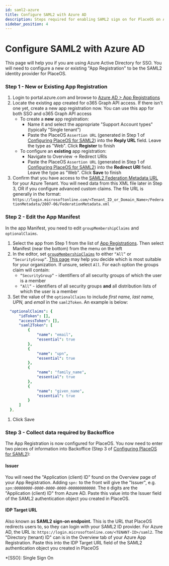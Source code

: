 ```yaml
---
id: saml2-azure
title: Configure SAML2 with Azure AD
description: Steps required for enabling SAML2 sign on for PlaceOS on Azure AD
sidebar_position: 4
---
```


# Configure SAML2 with Azure AD

This page will help you if you are using Azure Active Directory for SSO. You will need to configure a new or existing "App Registration" to be the SAML2 identity provider for PlaceOS.

### Step 1 - New or Existing App Registration

1. Login to portal.azure.com and browse to [Azure AD > App Registrations](https://portal.azure.com/#blade/Microsoft\_AAD\_IAM/ActiveDirectoryMenuBlade/RegisteredApps)
2. Locate the existing app created for o365 Graph API access. If there isn't one yet, create a new app registration now. You can use this app for both SSO and o365 Graph API access
   * To create a **new** app registration:
     * Name it and select the appropriate "Support Account types" (typically "Single tenant")
     * Paste the PlaceOS `Assertion URL` (generated in Step 1 of [Configuring PlaceOS for SAML2](../configure-saml.md)) into the **Reply URL** field. Leave the type as "Web". Click **Register** to finish
   * To configure an **existing** app registration:
     * Navigate to Overview -> Redirect URIs
     * Paste the PlaceOS `Assertion URL` (generated in Step 1 of [Configuring PlaceOS for SAML2](../configure-saml.md)) into the **Redirect URI** field. Leave the type as "Web". Click **Save** to finish
3. Confirm that you have access to the [SAML2 Federation Metadata URL](https://docs.microsoft.com/en-us/azure/active-directory/azuread-dev/azure-ad-federation-metadata) for your Azure Tenant. You will need data from this XML file later in Step 3, OR if you configure advanced custom claims. The file URL is generally in the format: `https://login.microsoftonline.com/<Tenant_ID_or_Domain_Name>/FederationMetadata/2007-06/FederationMetadata.xml`

### Step 2 - Edit the App Manifest

In the app Manifest, you need to edit `groupMembershipClaims` and `optionalClaims`.

1. Select the app from Step 1 from the list of [App Registrations](https://portal.azure.com/#blade/Microsoft\_AAD\_IAM/ActiveDirectoryMenuBlade/RegisteredApps). Then select Manifest (near the bottom) from the menu on the left
2. In the editor, set [`groupMembershipClaims`](https://docs.microsoft.com/en-us/azure/active-directory/develop/active-directory-optional-claims#configuring-group-optional-claims) to either `“All”` or `“SecurityGroup”`. [This page](https://blogs.msdn.microsoft.com/waws/2017/03/13/azure-app-service-authentication-aad-groups/) may help you decide which is most suitable for your organization. If unsure, select `All`. For each option the groups claim will contain:
   * `“SecurityGroup”` - identifiers of all security groups of which the user is a member
   * `“All”` - identifiers of all security groups **and** all distribution lists of which the user is a member
3. Set the value of the `optionalClaims` to include _first name, last name, UPN,_ and _email_ in the `saml2Token`. An example is below:

```yaml
  "optionalClaims": {
      "idToken": [],
      "accessToken": [],
      "saml2Token": [
          {
              "name": "email",
              "essential": true
          },
          {
              "name": "upn",
              "essential": true
          },
          {
              "name": "family_name",
              "essential": true
          },
          {
              "name": "given_name",
              "essential": true
          }
      ]
  },
```

1. Click Save

### Step 3 - Collect data required by Backoffice

The App Registration is now configured for PlaceOS. You now need to enter two pieces of information into Backoffice (Step 3 of [Configuring PlaceOS for SAML2](../configure-saml.md)):

#### **Issuer**

You will need the "Application (client) ID" found on the Overview page of your App Registration. Adding `spn:` to the front will give the "Issuer", e.g. _`spn:00000000-0000-0000-0000-000000000000`_. The `0` digits are the "Application (client) ID" from Azure AD. Paste this value into the Issuer field of the SAML2 authentication object you created in PlaceOS.

#### **IDP Target URL**

Also known as **SAML2 sign-on endpoint.** This is the URL that PlaceOS redirects users to, so they can login with your SAML2 ID provider. For Azure AD, the URL is: `https://login.microsoftonline.com/<TENANT-ID>/saml2`. The "Directory (tenant) ID" can is in the Overview tab of your Azure App Registration. Paste this into the IDP Target URL field of the SAML2 authentication object you created in PlaceOS

\*\[SSO]: Single Sign On
